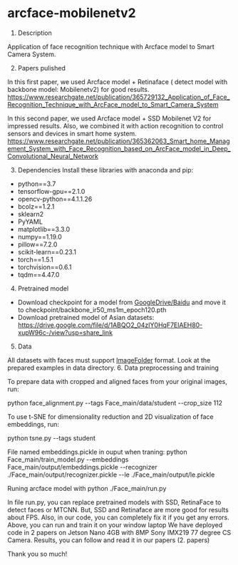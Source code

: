 # arcface-mobilenetv2
1. Description

Application of face recognition technique with Arcface model to Smart Camera System.

2. Papers pulished

In this first paper, we used Arcface model + Retinaface ( detect model with backbone model: Mobilenetv2) for good results.
https://www.researchgate.net/publication/365729132_Application_of_Face_Recognition_Technique_with_ArcFace_model_to_Smart_Camera_System

In this second paper, we used Arcface model + SSD Mobilenet V2 for impressed results. Also, we combined it with action recognition to control sensors and devices in smart home system. 
https://www.researchgate.net/publication/365362063_Smart_home_Management_System_with_Face_Recognition_based_on_ArcFace_model_in_Deep_Convolutional_Neural_Network

3. Dependencies
Install these libraries with anaconda and pip:
- python==3.7
- tensorflow-gpu==2.1.0
- opencv-python==4.1.1.26
- bcolz==1.2.1
- sklearn2
- PyYAML
- matplotlib==3.3.0
- numpy==1.19.0
- pillow==7.2.0
- scikit-learn==0.23.1
- torch==1.5.1
- torchvision==0.6.1
- tqdm==4.47.0

4. Pretrained model
- Download checkpoint for a model from [GoogleDrive/Baidu](https://drive.google.com/drive/folders/1omzvXV_djVIW2A7I09DWMe9JR-9o_MYh) and move it to checkpoint/backbone_ir50_ms1m_epoch120.pth
- Download pretrained model of Asian datasets: https://drive.google.com/file/d/1ABQO2_04zIY0HqF7ElAEH80-xupW96c-/view?usp=share_link 

5. Data

All datasets with faces must support [ImageFolder](https://pytorch.org/docs/stable/torchvision/datasets.html#imagefolder) format. Look at the prepared examples in data directory.
6. Data preprocessing and training

To prepare data with cropped and aligned faces from your original images, run:

python face_alignment.py --tags Face_main/data/student --crop_size 112

To use t-SNE for dimensionality reduction and 2D visualization of face embeddings, run:

python tsne.py --tags student

File named embeddings.pickle in ouput when traning:
python Face_main/train_model.py --embeddings Face_main/output/embeddings.pickle --recognizer ./Face_main/output/recognizer.pickle --le ./Face_main/output/le.pickle

Runing arcface model with python ./Face_main/run.py

In file run.py, you can replace pretrained models with SSD, RetinaFace to detect faces or MTCNN. But, SSD and Retinaface are more good for results about FPS. Also, in our code, you can completely fix it if you get any errors.  
Above, you can run and train it on your window laptop
We have deployed code in 2 papers on Jetson Nano 4GB with 8MP Sony IMX219 77 degree CS Camera. Results, you can follow and read it in our papers (2. papers)

Thank you so much!

